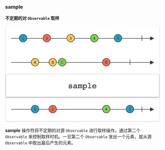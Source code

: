 ### sample

**不定期的对 `Observable` 取样**

![](/assets/Operator/Operators/sample.png)

**sample** 操作符将不定期的对源 `Observable` 进行取样操作。通过第二个 `Observable` 来控制取样时机。一旦第二个 `Observable` 发出一个元素，就从源 `Observable` 中取出最后产生的元素。
